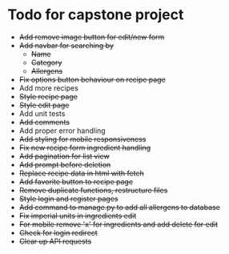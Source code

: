 # Todo for capstone project

* ~~Add remove image button for edit/new form~~
* ~~Add navbar for searching by~~
    - ~~Name~~
    - ~~Category~~
    - ~~Allergens~~
* ~~Fix options button behaviour on recipe page~~
* Add more recipes
* ~~Style recipe page~~
* ~~Style edit page~~
* Add unit tests
* ~~Add comments~~
* Add proper error handling
* ~~Add styling for mobile responsiveness~~
* ~~Fix new recipe form ingredient handling~~
* ~~Add pagination for list view~~
* ~~Add prompt before deletion~~
* ~~Replace recipe data in html with fetch~~
* ~~Add favorite button to recipe page~~
* ~~Remove duplicate functions, restructure files~~
* ~~Style login and register pages~~
* ~~Add command to manage.py to add all allergens to database~~
* ~~Fix imperial units in ingredients edit~~
* ~~For mobile remove 'x' for ingredients and add delete for edit~~
* ~~Check for login redirect~~
* ~~Clear up API requests~~